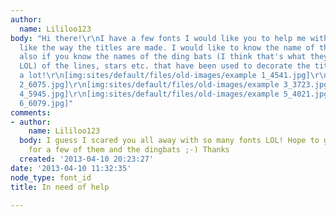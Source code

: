 ```yaml
---
author:
  name: Lililoo123
body: "Hi there!\r\nI have a few fonts I would like you to help me with. I really
  like the way the titles are made. I would like to know the name of the fonts but
  also if you know the names of the ding bats (I think that's what they are called
  LOL) of the lines, stars etc. that have been used to decorate the titles. \r\nThanks
  a lot!\r\n[img:sites/default/files/old-images/example 1_4541.jpg]\r\n[img:sites/default/files/old-images/example
  2_6075.jpg]\r\n[img:sites/default/files/old-images/example 3_3723.jpg]\r\n[img:sites/default/files/old-images/example
  4_5945.jpg]\r\n[img:sites/default/files/old-images/example 5_4021.jpg]\r\n[img:sites/default/files/old-images/example
  6_6079.jpg]"
comments:
- author:
    name: Lililoo123
  body: I guess I scared you all away with so many fonts LOL! Hope to get an answer
    for a few of them and the dingbats ;-) Thanks
  created: '2013-04-10 20:23:27'
date: '2013-04-10 11:32:35'
node_type: font_id
title: In need of help

---
```

